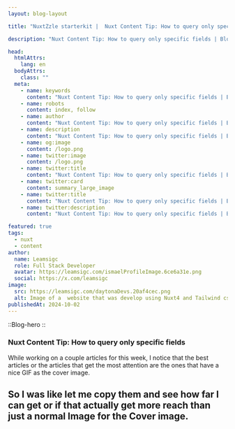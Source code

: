 ```yaml
---
layout: blog-layout

title: "NuxtZzle starterkit |  Nuxt Content Tip: How to query only specific fields"

description: "Nuxt Content Tip: How to query only specific fields | Blog from NuxtZzle."

head:
  htmlAttrs:
    lang: en
  bodyAttrs:
    class: ""
  meta:
    - name: keywords
      content: "Nuxt Content Tip: How to query only specific fields | Blog from NuxtZzle"
    - name: robots
      content: index, follow
    - name: author
      content: "Nuxt Content Tip: How to query only specific fields | Blog from NuxtZzle"
    - name: description
      content: "Nuxt Content Tip: How to query only specific fields | Blog from NuxtZzle."
    - name: og:image
      content: /logo.png
    - name: twitter:image
      content: /logo.png
    - name: twitter:title
      content: "Nuxt Content Tip: How to query only specific fields | Blog from NuxtZzle"
    - name: twitter:card
      content: summary_large_image
    - name: twitter:title
      content: "Nuxt Content Tip: How to query only specific fields | Blog from NuxtZzle"
    - name: twitter:description
      content: "Nuxt Content Tip: How to query only specific fields | Blog from NuxtZzle."

featured: true
tags:
  - nuxt
  - content
author:
  name: Leamsigc
  role: Full Stack Developer
  avatar: https://leamsigc.com/ismaelProfileImage.6ce6a31e.png
  social: https://x.com/leamsigc
image:
  src: https://leamsigc.com/daytonaDevs.20af4cec.png
  alt: Image of a  website that was develop using Nuxt4 and Tailwind css.
publishedAt: 2024-10-02
---
```

::Blog-hero
::
<div class="max-w-3xl mx-auto">

### Nuxt Content Tip: How to query only specific fields

While working on a couple articles for this week, 
I notice that the best articles or the articles that get the most attention are the ones that have a nice GIF as the cover image.

## So I was like let me copy them and see how far I can get or if that actually get more reach than just a normal Image for the Cover image.

</div>